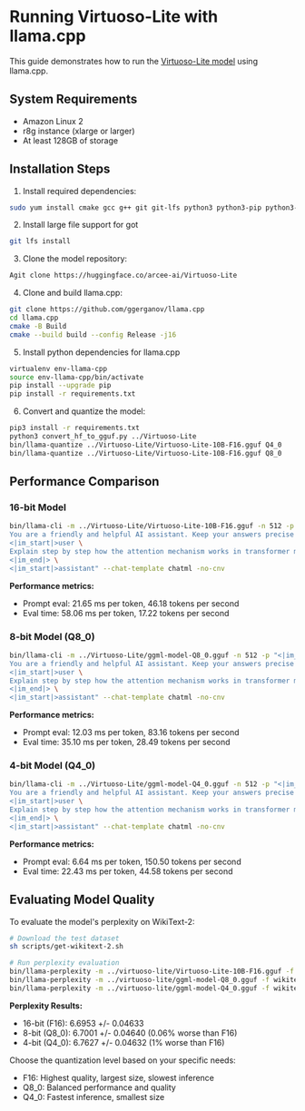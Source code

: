 # Running Virtuoso-Lite with llama.cpp

This guide demonstrates how to run the [Virtuoso-Lite model](https://huggingface.co/arcee-ai/Virtuoso-Lite) using llama.cpp.

## System Requirements
- Amazon Linux 2
- r8g instance (xlarge or larger)
- At least 128GB of storage

## Installation Steps

1. Install required dependencies:
```bash
sudo yum install cmake gcc g++ git git-lfs python3 python3-pip python3-virtualenv -y
```

2. Install large file support for got
```bash
git lfs install
```

3. Clone the model repository:
```bash
Agit clone https://huggingface.co/arcee-ai/Virtuoso-Lite
```

4. Clone and build llama.cpp:
```bash
git clone https://github.com/ggerganov/llama.cpp
cd llama.cpp
cmake -B Build
cmake --build build --config Release -j16
```

5. Install python dependencies for llama.cpp
```bash
virtualenv env-llama-cpp
source env-llama-cpp/bin/activate
pip install --upgrade pip
pip install -r requirements.txt
```

6. Convert and quantize the model:
```bash
pip3 install -r requirements.txt
python3 convert_hf_to_gguf.py ../Virtuoso-Lite
bin/llama-quantize ../Virtuoso-Lite/Virtuoso-Lite-10B-F16.gguf Q4_0
bin/llama-quantize ../Virtuoso-Lite/Virtuoso-Lite-10B-F16.gguf Q8_0
```

## Performance Comparison

### 16-bit Model
```bash
bin/llama-cli -m ../Virtuoso-Lite/Virtuoso-Lite-10B-F16.gguf -n 512 -p "<|im_start|>system \
You are a friendly and helpful AI assistant. Keep your answers precise and factual.<|im_end|> \
<|im_start|>user \
Explain step by step how the attention mechanism works in transformer models. \
<|im_end|> \
<|im_start|>assistant" --chat-template chatml -no-cnv
```

**Performance metrics:**
- Prompt eval: 21.65 ms per token, 46.18 tokens per second
- Eval time: 58.06 ms per token, 17.22 tokens per second

### 8-bit Model (Q8_0)
```bash
bin/llama-cli -m ../Virtuoso-Lite/ggml-model-Q8_0.gguf -n 512 -p "<|im_start|>system \
You are a friendly and helpful AI assistant. Keep your answers precise and factual.<|im_end|> \
<|im_start|>user \
Explain step by step how the attention mechanism works in transformer models. \
<|im_end|> \
<|im_start|>assistant" --chat-template chatml -no-cnv
```

**Performance metrics:**
- Prompt eval: 12.03 ms per token, 83.16 tokens per second
- Eval time: 35.10 ms per token, 28.49 tokens per second

### 4-bit Model (Q4_0)
```bash
bin/llama-cli -m ../Virtuoso-Lite/ggml-model-Q4_0.gguf -n 512 -p "<|im_start|>system \
You are a friendly and helpful AI assistant. Keep your answers precise and factual.<|im_end|> \
<|im_start|>user \
Explain step by step how the attention mechanism works in transformer models. \
<|im_end|> \
<|im_start|>assistant" --chat-template chatml -no-cnv
```

**Performance metrics:**
- Prompt eval: 6.64 ms per token, 150.50 tokens per second
- Eval time: 22.43 ms per token, 44.58 tokens per second

## Evaluating Model Quality

To evaluate the model's perplexity on WikiText-2:
```bash
# Download the test dataset
sh scripts/get-wikitext-2.sh

# Run perplexity evaluation
bin/llama-perplexity -m ../virtuoso-lite/Virtuoso-Lite-10B-F16.gguf -f wikitext-2-raw/wiki.test.raw
bin/llama-perplexity -m ../virtuoso-lite/ggml-model-Q8_0.gguf -f wikitext-2-raw/wiki.test.raw
bin/llama-perplexity -m ../virtuoso-lite/ggml-model-Q4_0.gguf -f wikitext-2-raw/wiki.test.raw
```

**Perplexity Results:**
- 16-bit (F16): 6.6953 +/- 0.04633
- 8-bit (Q8_0): 6.7001 +/- 0.04640 (0.06% worse than F16)
- 4-bit (Q4_0): 6.7627 +/- 0.04632 (1% worse than F16)


Choose the quantization level based on your specific needs:
- F16: Highest quality, largest size, slowest inference
- Q8_0: Balanced performance and quality
- Q4_0: Fastest inference, smallest size
